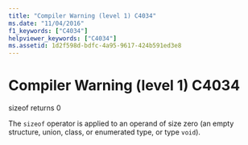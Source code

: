```yaml
---
title: "Compiler Warning (level 1) C4034"
ms.date: "11/04/2016"
f1_keywords: ["C4034"]
helpviewer_keywords: ["C4034"]
ms.assetid: 1d2f598d-bdfc-4a95-9617-424b591ed3e8
---
```

# Compiler Warning (level 1) C4034

sizeof returns 0

The `sizeof` operator is applied to an operand of size zero (an empty structure, union, class, or enumerated type, or type `void`).
